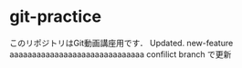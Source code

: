 # git-practice
このリポジトリはGit動画講座用です．
Updated.
new-feature
aaaaaaaaaaaaaaaaaaaaaaaaaaaaaa
confilict branch で更新
